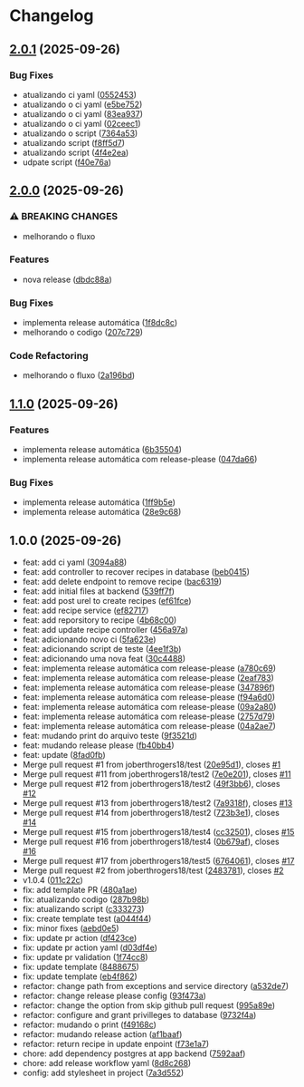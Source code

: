 # Changelog

## [2.0.1](https://github.com/joberthrogers18/IdealRecipe/compare/v2.0.0...v2.0.1) (2025-09-26)


### Bug Fixes

* atualizando ci yaml ([0552453](https://github.com/joberthrogers18/IdealRecipe/commit/05524537c1af4cd2e59d06e3460e4bf193cc70c3))
* atualizando o ci yaml ([e5be752](https://github.com/joberthrogers18/IdealRecipe/commit/e5be75280a65b27d6cf1b452c402f789616591c9))
* atualizando o ci yaml ([83ea937](https://github.com/joberthrogers18/IdealRecipe/commit/83ea9370b96f026c1aaeb96067f490067e9827db))
* atualizando o ci yaml ([02ceec1](https://github.com/joberthrogers18/IdealRecipe/commit/02ceec1dc826f6a59a1b6a0e2d3754af1748d1be))
* atualizando o script ([7364a53](https://github.com/joberthrogers18/IdealRecipe/commit/7364a537fec4c754703dfed690a1ca02c63fc4d7))
* atualizando script ([f8ff5d7](https://github.com/joberthrogers18/IdealRecipe/commit/f8ff5d7ebe37b82bd3f455b7a78131a1bd7adb2c))
* atualizando script ([4f4e2ea](https://github.com/joberthrogers18/IdealRecipe/commit/4f4e2ea672777133f8b2dac35994062147a6bab3))
* udpate script ([f40e76a](https://github.com/joberthrogers18/IdealRecipe/commit/f40e76a092759c962b461c28729f8b30d5eb09e5))

## [2.0.0](https://github.com/joberthrogers18/IdealRecipe/compare/v1.1.0...v2.0.0) (2025-09-26)


### ⚠ BREAKING CHANGES

* melhorando o fluxo

### Features

* nova release ([dbdc88a](https://github.com/joberthrogers18/IdealRecipe/commit/dbdc88a99651c68d08371a5bb8ea3c4ca2a4b18f))


### Bug Fixes

* implementa release automática ([1f8dc8c](https://github.com/joberthrogers18/IdealRecipe/commit/1f8dc8ccb608977642f10668ecd1cfff48a58cfe))
* melhorando o codigo ([207c729](https://github.com/joberthrogers18/IdealRecipe/commit/207c7295a99cf7126517ec9e8ee07db230266300))


### Code Refactoring

* melhorando o fluxo ([2a196bd](https://github.com/joberthrogers18/IdealRecipe/commit/2a196bd3ce0823bfecabfce9f542142eefd81dc1))

## [1.1.0](https://github.com/joberthrogers18/IdealRecipe/compare/v1.0.0...v1.1.0) (2025-09-26)


### Features

* implementa release automática ([6b35504](https://github.com/joberthrogers18/IdealRecipe/commit/6b3550465fc1ae45190533973a22d578a65f4115))
* implementa release automática com release-please ([047da66](https://github.com/joberthrogers18/IdealRecipe/commit/047da662f133e934a21f74ff29e33202853bc7f9))


### Bug Fixes

* implementa release automática ([1ff9b5e](https://github.com/joberthrogers18/IdealRecipe/commit/1ff9b5e34af8ea393f31e9ad339fbb1c97dffc67))
* implementa release automática ([28e9c68](https://github.com/joberthrogers18/IdealRecipe/commit/28e9c683e3c2f4b9e7d239c52465c07c0a40192b))

## 1.0.0 (2025-09-26)

* feat: add ci yaml ([3094a88](https://github.com/joberthrogers18/IdealRecipe/commit/3094a88))
* feat: add controller to recover recipes in database ([beb0415](https://github.com/joberthrogers18/IdealRecipe/commit/beb0415))
* feat: add delete endpoint to remove recipe ([bac6319](https://github.com/joberthrogers18/IdealRecipe/commit/bac6319))
* feat: add initial files at backend ([539ff7f](https://github.com/joberthrogers18/IdealRecipe/commit/539ff7f))
* feat: add post urel to create recipes ([ef61fce](https://github.com/joberthrogers18/IdealRecipe/commit/ef61fce))
* feat: add recipe service ([ef82717](https://github.com/joberthrogers18/IdealRecipe/commit/ef82717))
* feat: add reporsitory to recipe ([4b68c00](https://github.com/joberthrogers18/IdealRecipe/commit/4b68c00))
* feat: add update recipe controller ([456a97a](https://github.com/joberthrogers18/IdealRecipe/commit/456a97a))
* feat: adicionando novo ci ([5fa623e](https://github.com/joberthrogers18/IdealRecipe/commit/5fa623e))
* feat: adicionando script de teste ([4ee1f3b](https://github.com/joberthrogers18/IdealRecipe/commit/4ee1f3b))
* feat: adicionando uma nova feat ([30c4488](https://github.com/joberthrogers18/IdealRecipe/commit/30c4488))
* feat: implementa release automática com release-please ([a780c69](https://github.com/joberthrogers18/IdealRecipe/commit/a780c69))
* feat: implementa release automática com release-please ([2eaf783](https://github.com/joberthrogers18/IdealRecipe/commit/2eaf783))
* feat: implementa release automática com release-please ([347896f](https://github.com/joberthrogers18/IdealRecipe/commit/347896f))
* feat: implementa release automática com release-please ([f94a6d0](https://github.com/joberthrogers18/IdealRecipe/commit/f94a6d0))
* feat: implementa release automática com release-please ([09a2a80](https://github.com/joberthrogers18/IdealRecipe/commit/09a2a80))
* feat: implementa release automática com release-please ([2757d79](https://github.com/joberthrogers18/IdealRecipe/commit/2757d79))
* feat: implementa release automática com release-please ([04a2ae7](https://github.com/joberthrogers18/IdealRecipe/commit/04a2ae7))
* feat: mudando print do arquivo teste ([9f3521d](https://github.com/joberthrogers18/IdealRecipe/commit/9f3521d))
* feat: mudando release please ([fb40bb4](https://github.com/joberthrogers18/IdealRecipe/commit/fb40bb4))
* feat: update ([8fad0fb](https://github.com/joberthrogers18/IdealRecipe/commit/8fad0fb))
* Merge pull request #1 from joberthrogers18/test ([20e95d1](https://github.com/joberthrogers18/IdealRecipe/commit/20e95d1)), closes [#1](https://github.com/joberthrogers18/IdealRecipe/issues/1)
* Merge pull request #11 from joberthrogers18/test2 ([7e0e201](https://github.com/joberthrogers18/IdealRecipe/commit/7e0e201)), closes [#11](https://github.com/joberthrogers18/IdealRecipe/issues/11)
* Merge pull request #12 from joberthrogers18/test2 ([49f3bb6](https://github.com/joberthrogers18/IdealRecipe/commit/49f3bb6)), closes [#12](https://github.com/joberthrogers18/IdealRecipe/issues/12)
* Merge pull request #13 from joberthrogers18/test2 ([7a9318f](https://github.com/joberthrogers18/IdealRecipe/commit/7a9318f)), closes [#13](https://github.com/joberthrogers18/IdealRecipe/issues/13)
* Merge pull request #14 from joberthrogers18/test2 ([723b3e1](https://github.com/joberthrogers18/IdealRecipe/commit/723b3e1)), closes [#14](https://github.com/joberthrogers18/IdealRecipe/issues/14)
* Merge pull request #15 from joberthrogers18/test4 ([cc32501](https://github.com/joberthrogers18/IdealRecipe/commit/cc32501)), closes [#15](https://github.com/joberthrogers18/IdealRecipe/issues/15)
* Merge pull request #16 from joberthrogers18/test4 ([0b679af](https://github.com/joberthrogers18/IdealRecipe/commit/0b679af)), closes [#16](https://github.com/joberthrogers18/IdealRecipe/issues/16)
* Merge pull request #17 from joberthrogers18/test5 ([6764061](https://github.com/joberthrogers18/IdealRecipe/commit/6764061)), closes [#17](https://github.com/joberthrogers18/IdealRecipe/issues/17)
* Merge pull request #2 from joberthrogers18/test ([2483781](https://github.com/joberthrogers18/IdealRecipe/commit/2483781)), closes [#2](https://github.com/joberthrogers18/IdealRecipe/issues/2)
* v1.0.4 ([011c22c](https://github.com/joberthrogers18/IdealRecipe/commit/011c22c))
* fix: add template PR ([480a1ae](https://github.com/joberthrogers18/IdealRecipe/commit/480a1ae))
* fix: atualizando codigo ([287b98b](https://github.com/joberthrogers18/IdealRecipe/commit/287b98b))
* fix: atualizando script ([c333273](https://github.com/joberthrogers18/IdealRecipe/commit/c333273))
* fix: create template test ([a044f44](https://github.com/joberthrogers18/IdealRecipe/commit/a044f44))
* fix: minor fixes ([aebd0e5](https://github.com/joberthrogers18/IdealRecipe/commit/aebd0e5))
* fix: update pr action ([df423ce](https://github.com/joberthrogers18/IdealRecipe/commit/df423ce))
* fix: update pr action yaml ([d03df4e](https://github.com/joberthrogers18/IdealRecipe/commit/d03df4e))
* fix: update pr validation ([1f74cc8](https://github.com/joberthrogers18/IdealRecipe/commit/1f74cc8))
* fix: update template ([8488675](https://github.com/joberthrogers18/IdealRecipe/commit/8488675))
* fix: update template ([eb4f862](https://github.com/joberthrogers18/IdealRecipe/commit/eb4f862))
* refactor: change path from exceptions and service directory ([a532de7](https://github.com/joberthrogers18/IdealRecipe/commit/a532de7))
* refactor: change release please config ([93f473a](https://github.com/joberthrogers18/IdealRecipe/commit/93f473a))
* refactor: change the option from skip github pull request ([995a89e](https://github.com/joberthrogers18/IdealRecipe/commit/995a89e))
* refactor: configure and grant privilleges to database ([9732f4a](https://github.com/joberthrogers18/IdealRecipe/commit/9732f4a))
* refactor: mudando o print ([f49168c](https://github.com/joberthrogers18/IdealRecipe/commit/f49168c))
* refactor: mudando release action ([af1baaf](https://github.com/joberthrogers18/IdealRecipe/commit/af1baaf))
* refactor: return recipe in update enpoint ([f73e1a7](https://github.com/joberthrogers18/IdealRecipe/commit/f73e1a7))
* chore: add dependency postgres at app backend ([7592aaf](https://github.com/joberthrogers18/IdealRecipe/commit/7592aaf))
* chore: add release workflow yaml ([8d8c268](https://github.com/joberthrogers18/IdealRecipe/commit/8d8c268))
* config: add stylesheet in project ([7a3d552](https://github.com/joberthrogers18/IdealRecipe/commit/7a3d552))
